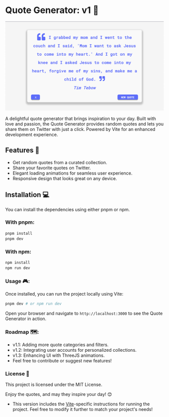 # Quote Generator: v1 🚀

![Alt text](public/assets/CodeGenV1.png)

A delightful quote generator that brings inspiration to your day. Built with love and passion, the Quote Generator provides random quotes and lets you share them on Twitter with just a click. Powered by Vite for an enhanced development experience.

## Features 🌟
- Get random quotes from a curated collection.
- Share your favorite quotes on Twitter.
- Elegant loading animations for seamless user experience.
- Responsive design that looks great on any device.

## Installation 💻

You can install the dependencies using either pnpm or npm.

### With pnpm:
```bash
pnpm install
pnpm dev
```
### With npm:
```bash
npm install
npm run dev
```
### Usage 🎮:

Once installed, you can run the project locally using Vite:

```bash
pnpm dev # or npm run dev
```
Open your browser and navigate to `http://localhost:3000` to see the Quote Generator in action.

### Roadmap 🗺️:

- v1.1: Adding more quote categories and filters.
- v1.2: Integrating user accounts for personalized collections.
- v1.3: Enhancing UI with ThreeJS animations.
- Feel free to contribute or suggest new features!

### License 📄

This project is licensed under the MIT License.

Enjoy the quotes, and may they inspire your day! 😊


* This version includes the [Vite](https://vitejs.dev/)-specific instructions for running the project. Feel free to modify it further to match your project's needs!
